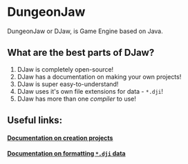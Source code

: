 # DungeonJaw

DungeonJaw or DJaw, is Game Engine based on Java.

## What are the best parts of DJaw?
1. DJaw is completely open-source!
2. DJaw has a documentation on making your own projects!
3. DJaw is super easy-to-understand!
4. DJaw uses it's own file extensions for data - `*.dji`!
5. DJaw has more than one *compiler* to use!

## Useful links:
#### [Documentation on creation projects](https://github.com/Maxuss/djaw/blob/main/documentation.md)
#### [Documentation on formatting `*.dji` data](https://github.com/Maxuss/djaw/blob/main/format.md)
